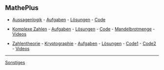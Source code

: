 ## MathePlus

- [Aussagenlogik](https://nbviewer.jupyter.org/github/ktheu/MathePlus/blob/gh-pages/aussagenlogik/aussagenlogik.ipynb) -
[Aufgaben](./aussagenlogik/aussagenlogik.pdf) - [Lösungen](./aussagenlogik/loesungen.md) -
[Code](https://colab.research.google.com/drive/1RvnruIPMiyX7PJymK9xzJFNjs8scC-3O?usp=sharing)

- [Komplexe Zahlen](./komplexeZahlen/komplexeZahlen_Inhalte.pdf) - [Aufgaben](./komplexeZahlen/komplexeZahlen.pdf) - [Lösungen](./komplexeZahlen/loesungen.md) -
[Code](https://colab.research.google.com/drive/17om5BwQLL0VnMtpIVHfF6Z_9e8w2t3TK?usp=sharing) -
[Mandelbrotmenge](https://nbviewer.jupyter.org/github/ktheu/KursNotebooks/blob/master/215_mandelbrot.ipynb) -
[Videos](https://www.youtube.com/playlist?list=PLWeMgMhRDsIHukQQKS-oggeOCC2WF_gFT)

<!-- - [Klausur](./komplexeZahlen/klausur.pdf) - [Lösung](./komplexeZahlen/klausur_loesungen.pdf) -->

- [Zahlentheorie](./zahlentheorie/Zahlentheorie.pdf) - [Kryptographie](./zahlentheorie/Kryptographie.pdf) -
[Aufgaben](./zahlentheorie/aufgaben/kryptographie.pdf) - [Lösungen](./zahlentheorie/loesungen/loesungen.md) - 
 [Code1](https://colab.research.google.com/drive/1zZ7Nk96PlwYYWXzgvDcDHenX_hWuzB6Q?usp=sharing) - 
 [Code2](https://colab.research.google.com/drive/13QVe8fbby5Z1WY4EG3muzcfG0kn_Oi2q?usp=sharing) - [Videos](https://youtube.com/playlist?list=PLWeMgMhRDsIFh6Nx-aNg6X-Ug5W3bzGr7)


----

[Sonstiges](links.md)



<!-- --- -->

 <!-- - [Socrative (Stiftsroom)](https://b.socrative.com/login/student/) -->

